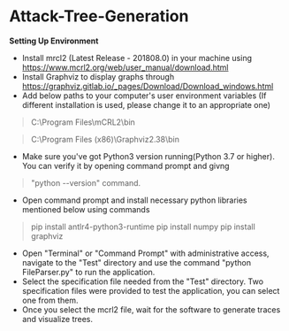 # Attack-Tree-Generation

**Setting Up Environment**
- Install mrcl2 (Latest Release - 201808.0) in your machine using https://www.mcrl2.org/web/user_manual/download.html
- Install Graphviz to display graphs through https://graphviz.gitlab.io/_pages/Download/Download_windows.html
- Add below paths to your computer's user environment variables (If different installation is used, please change it to an appropriate one)
> C:\Program Files\mCRL2\bin

> C:\Program Files (x86)\Graphviz2.38\bin

- Make sure you've got Python3 version running(Python 3.7 or higher).  You can verify it by opening command prompt and givng 
> "python --version" command.
- Open command prompt and install necessary python libraries mentioned below using commands
> pip install antlr4-python3-runtime
> pip install numpy
> pip install graphviz

- Open "Terminal" or "Command Prompt" with administrative access, navigate to the "Test" directory and use the command "python FileParser.py" to run the application.
- Select the specification file needed from the "Test" directory. Two specification files were provided to test the application, you can select one from them. 
- Once you select the mcrl2 file, wait for the software to generate traces and visualize trees.
